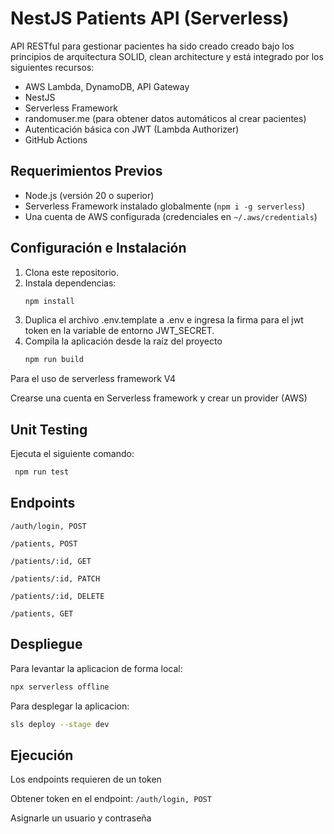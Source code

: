 # NestJS Patients API (Serverless)

API RESTful para gestionar pacientes ha sido creado creado bajo los principios de arquitectura SOLID, clean architecture y está integrado por los siguientes recursos:
- AWS Lambda, DynamoDB, API Gateway
- NestJS
- Serverless Framework
- randomuser.me (para obtener datos automáticos al crear pacientes)
- Autenticación básica con JWT (Lambda Authorizer)
- GitHub Actions

## Requerimientos Previos

- Node.js (versión 20 o superior)
- Serverless Framework instalado globalmente (`npm i -g serverless`)
- Una cuenta de AWS configurada (credenciales en `~/.aws/credentials`)

## Configuración e Instalación

1. Clona este repositorio.
2. Instala dependencias:
   ```bash
   npm install
3. Duplica el archivo .env.template a .env e ingresa la firma para el jwt token en la variable de entorno JWT_SECRET.
4. Compila la aplicación desde la raíz del proyecto
   ```bash
   npm run build
   ```
Para el uso de serverless framework V4

Crearse una cuenta en Serverless framework y crear un provider (AWS) 

## Unit Testing

Ejecuta el siguiente comando:
   ```bash
    npm run test
   ```
   
## Endpoints

`/auth/login, POST`

`/patients, POST`

`/patients/:id, GET`

`/patients/:id, PATCH`

`/patients/:id, DELETE`

`/patients, GET`



## Despliegue


Para levantar la aplicacion de forma local:
```bash
npx serverless offline
```
Para desplegar la aplicacion:
```bash
sls deploy --stage dev
```

## Ejecución

Los endpoints requieren de un token

Obtener token en el endpoint:
`/auth/login, POST`

Asignarle un usuario y contraseña

